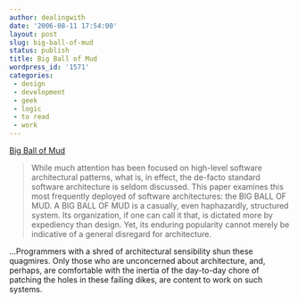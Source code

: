 ```yaml
---
author: dealingwith
date: '2006-08-11 17:54:00'
layout: post
slug: big-ball-of-mud
status: publish
title: Big Ball of Mud
wordpress_id: '1571'
categories:
 - design
 - development
 - geek
 - logic
 - to read
 - work
---
```


[Big Ball of Mud][1]

> While much attention has been focused on high-level software architectural
patterns, what is, in effect, the de-facto standard software architecture is
seldom discussed. This paper examines this most frequently deployed of
software architectures: the BIG BALL OF MUD. A BIG BALL OF MUD is a casually,
even haphazardly, structured system. Its organization, if one can call it
that, is dictated more by expediency than design. Yet, its enduring popularity
cannot merely be indicative of a general disregard for architecture.

...Programmers with a shred of architectural sensibility shun these quagmires.
Only those who are unconcerned about architecture, and, perhaps, are
comfortable with the inertia of the day-to-day chore of patching the holes in
these failing dikes, are content to work on such systems.

   [1]: http://www.laputan.org/mud/

